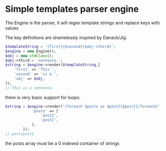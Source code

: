 # Simple templates parser engine

The Engine is the parser, it will regex template strings and replace keys with values

The key definitions are shamelessly inspired by Danack/Jig.

```php
$templateString = '{first}{$second}{$obj->third}';
$engine = new Engine();
$obj = new stdClass();
$obj->third = 'sentence.';
$string = $engine->render($templateString,[
	'first' => 'This ',
	'second' => 'is a ',
	'obj' => $obj,
]);
// This is a sentence.
```

there is very basic support for loops:

```php
$string = $engine->render('{foreach $posts as $post}{$post}{/foreach}',[
            'posts' => [
                'post1',
                'post2',
            ],
        ]);
// post1post2
```

the posts array must be a 0 indexed container of strings